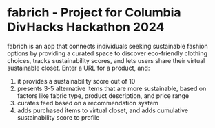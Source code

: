 # fabrich - Project for Columbia DivHacks Hackathon 2024
fabrich is an app that connects individuals seeking sustainable fashion options by providing a curated space to discover eco-friendly clothing choices, tracks sustainability scores, and lets users share their virtual sustainable closet.
Enter a URL for a product, and:
1. it provides a sustainability score out of 10
2. presents 3-5 alternative items that are more sustainable, based on factors like fabric type, product description, and price range
3. curates feed based on a recommendation system
4. adds purchased items to virtual closet, and adds cumulative sustainability score to profile
